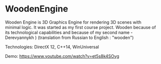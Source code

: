 # WoodenEngine
Wooden Engine is 3D Graphics Engine for rendering 3D scenes with minimal logic. It was started as my first course project. Wooden because of its technological capabilities and because of my second name - Derevyannykh )
(translation from Russian to English : "wooden")

Technologies:
DirectX 12, C++14, WinUniversal

Demo:
https://www.youtube.com/watch?v=et5s8k4SOvg

